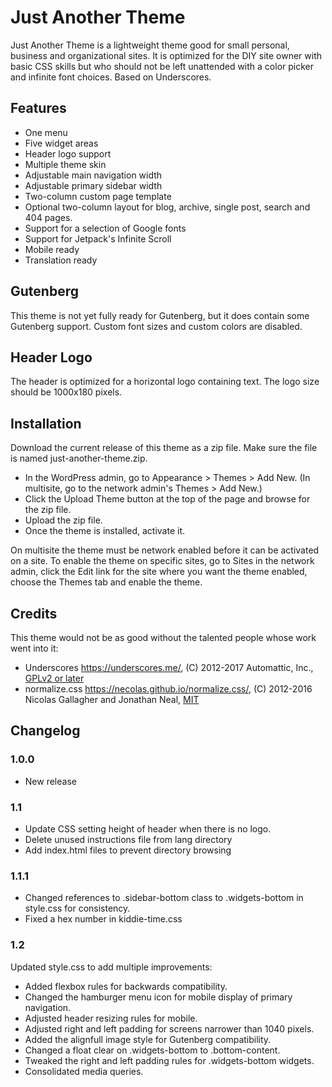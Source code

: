 # Just Another Theme

Just Another Theme is a lightweight theme good for small personal, business and organizational sites. It is optimized for the DIY site owner with basic CSS skills but who should not be left unattended with a color picker and infinite font choices. Based on Underscores.

## Features

 * One menu
 * Five widget areas
 * Header logo support
 * Multiple theme skin
 * Adjustable main navigation width
 * Adjustable primary sidebar width
 * Two-column custom page template
 * Optional two-column layout for blog, archive, single post, search and 404 pages.
 * Support for a selection of Google fonts
 * Support for Jetpack's Infinite Scroll
 * Mobile ready
 * Translation ready

## Gutenberg
 
This theme is not yet fully ready for Gutenberg, but it does contain some Gutenberg support. Custom font sizes and custom colors are disabled.

## Header Logo

The header is optimized for a horizontal logo containing text. The logo size should be 1000x180 pixels.

## Installation

Download the current release of this theme as a zip file. Make sure the file is named just-another-theme.zip.

* In the WordPress admin, go to Appearance > Themes > Add New. (In multisite, go to the network admin's Themes > Add New.)
* Click the Upload Theme button at the top of the page and browse for the zip file.
* Upload the zip file.
* Once the theme is installed, activate it. 

On multisite the theme must be network enabled before it can be activated on a site. To enable the theme on specific sites, go to Sites in the network admin, click the Edit link for the site where you want the theme enabled, choose the Themes tab and enable the theme.

## Credits

This theme would not be as good without the talented people whose work went into it:

* Underscores https://underscores.me/, (C) 2012-2017 Automattic, Inc., [GPLv2 or later](https://www.gnu.org/licenses/gpl-2.0.html)
* normalize.css https://necolas.github.io/normalize.css/, (C) 2012-2016 Nicolas Gallagher and Jonathan Neal, [MIT](https://opensource.org/licenses/MIT)

## Changelog

### 1.0.0

* New release

### 1.1

* Update CSS setting height of header when there is no logo.
* Delete unused instructions file from lang directory
* Add index.html files to prevent directory browsing

### 1.1.1

* Changed references to .sidebar-bottom class to .widgets-bottom in style.css for consistency.
* Fixed a hex number in kiddie-time.css

### 1.2

Updated style.css to add multiple improvements:

* Added flexbox rules for backwards compatibility.
* Changed the hamburger menu icon for mobile display of primary navigation.
* Adjusted header resizing rules for mobile.
* Adjusted right and left padding for screens narrower than 1040 pixels.
* Added the alignfull image style for Gutenberg compatibility.
* Changed a float clear on .widgets-bottom to .bottom-content.
* Tweaked the right and left padding rules for .widgets-bottom widgets.
* Consolidated media queries.